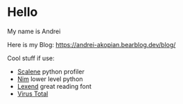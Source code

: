 # Hello

My name is Andrei

Here is my Blog: https://andrei-akopian.bearblog.dev/blog/

Cool stuff if use:
- [Scalene](https://github.com/plasma-umass/scalene) python profiler
- [Nim](https://nim-lang.org/) lower level python
- [Lexend](https://www.lexend.com/) great reading font
- [Virus Total](https://www.virustotal.com/gui/home/upload)
